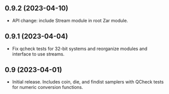 ## 0.9.2 (2023-04-10)

* API change: include Stream module in root Zar module.
  
## 0.9.1 (2023-04-04)

* Fix qcheck tests for 32-bit systems and reorganize modules and
  interface to use streams.

## 0.9 (2023-04-01)

* Initial release. Includes coin, die, and findist samplers with
  QCheck tests for numeric conversion functions.
